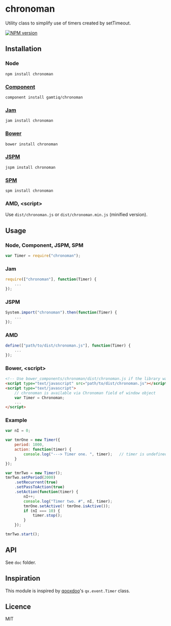 # chronoman

Utility class to simplify use of timers created by setTimeout.

[![NPM version](https://badge.fury.io/js/chronoman.png)](http://badge.fury.io/js/chronoman)

## Installation

### Node

    npm install chronoman

### [Component](https://github.com/componentjs/component)

    component install gamtiq/chronoman

### [Jam](http://jamjs.org)

    jam install chronoman

### [Bower](http://bower.io)

    bower install chronoman

### [JSPM](http://jspm.io)

    jspm install chronoman

### [SPM](http://spmjs.io)

    spm install chronoman

### AMD, &lt;script&gt;

Use `dist/chronoman.js` or `dist/chronoman.min.js` (minified version).

## Usage

### Node, Component, JSPM, SPM

```js
var Timer = require("chronoman");
```

### Jam

```js
require(["chronoman"], function(Timer) {
    ...
});
```

### JSPM

```js
System.import("chronoman").then(function(Timer) {
    ...
});
```

### AMD

```js
define(["path/to/dist/chronoman.js"], function(Timer) {
    ...
});
```

### Bower, &lt;script&gt;

```html
<!-- Use bower_components/chronoman/dist/chronoman.js if the library was installed by Bower -->
<script type="text/javascript" src="path/to/dist/chronoman.js"></script>
<script type="text/javascript">
    // сhronoman is available via Chronoman field of window object
    var Timer = Chronoman;
    ...
</script>
```

### Example

```js
var nI = 0;

var tmrOne = new Timer({
    period: 1000,
    action: function(timer) {
        console.log("---> Timer one. ", timer);   // timer is undefined because passToAction is false by default
    }
});

var tmrTwo = new Timer();
tmrTwo.setPeriod(2000)
    .setRecurrent(true)
    .setPassToAction(true)
    .setAction(function(timer) {
        nI++;
        console.log("Timer two. #", nI, timer);
        tmrOne.setActive(! tmrOne.isActive());
        if (nI === 10) {
            timer.stop();
        }
    });

tmrTwo.start();
```

## API

See `doc` folder.

## Inspiration

This module is inspired by [qooxdoo](http://qooxdoo.org)'s `qx.event.Timer` class.

## Licence

MIT
